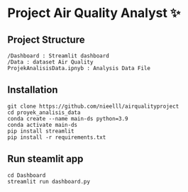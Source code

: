 # Project Air Quality Analyst ✨

## Project Structure
```
/Dashboard : Streamlit dashboard
/Data : dataset Air Quality
ProjekAnalisisData.ipnyb : Analysis Data File
```

## Installation
```
git clone https://github.com/nieelll/airqualityproject
cd proyek_analisis_data
conda create --name main-ds python=3.9
conda activate main-ds
pip install streamlit
pip install -r requirements.txt
```

## Run steamlit app
```
cd Dashboard
streamlit run dashboard.py
```

